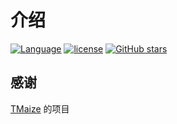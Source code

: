 # 介绍

[![Language](https://img.shields.io/badge/Jekyll-Theme-blue)](https://github.com/betterroy/betterroy.github.io)
[![license](https://img.shields.io/github/license/betterroy/betterroy.github.io)](https://github.com/betterroy/betterroy.github.io)
[![GitHub stars](https://img.shields.io/github/stars/betterroy/betterroy.github.io?style=social)](https://github.com/betterroy/betterroy.github.io)

## 感谢

[TMaize](https://github.com/TMaize/tmaize-blog) 的项目
